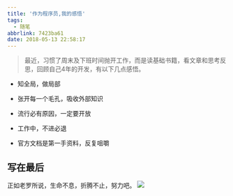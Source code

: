```yaml
---
title: '作为程序员,我的感悟'
tags:
  - 随笔
abbrlink: 7423ba61
date: 2018-05-13 22:58:17
---
```

> 最近，习惯了周末及下班时间抛开工作，而是读基础书籍，看文章和思考反思，回顾自己4年的开发，有以下几点感悟。

+ 知全局，做局部
  
+ 张开每一个毛孔，吸收外部知识

+ 流行必有原因，一定要开放

+ 工作中，不进必退

+ 官方文档是第一手资料，反复咀嚼



## 写在最后
正如老罗所说，生命不息，折腾不止，努力吧。
![](//static.1991421.cn/blog/2018-05-13-151914.png)
